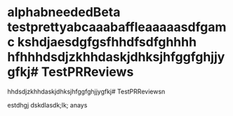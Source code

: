 alphabneededBeta testprettyabcaaabaffleaaaaasdfgamc
kshdjaesdgfgsfhhdfsdfghhhh
hfhhhdsdjzkhhdaskjdhksjhfggfghjjygfkj# TestPRReviews
=======
hhdsdjzkhhdaskjdhksjhfggfghjjygfkj# TestPRReviewsn

estdhgj
dskdlasdk;lk;
anays

